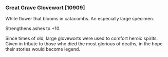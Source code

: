 ### Great Grave Glovewort [10909]

White flower that blooms in catacombs. An especially large specimen.

Strengthens ashes to +10.

Since times of old, large gloveworts were used to comfort heroic spirits. Given in tribute to those who died the most glorious of deaths, in the hope their stories would become legend.